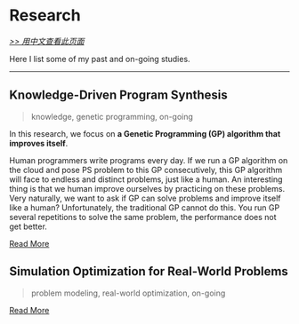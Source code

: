 # Research

[*>> 用中文查看此页面*](/cn/research/)

Here I list some of my past and on-going studies.

---

## Knowledge-Driven Program Synthesis

>knowledge, genetic programming, on-going

In this research, we focus on **a Genetic Programming (GP) algorithm that improves itself**.

Human programmers write programs every day. If we run a GP algorithm on the cloud and pose PS problem to this GP consecutively, this GP algorithm will face to endless and distinct problems, just like a human. An interesting thing is that we human improve ourselves by practicing on these problems. Very naturally, we want to ask if GP can solve problems and improve itself like a human? Unfortunately, the traditional GP cannot do this. You run GP several repetitions to solve the same problem, the performance does not get better.

[Read More](/research/kdps/)

## Simulation Optimization for Real-World Problems

>problem modeling, real-world optimization, on-going

[Read More](/research/simopt/)

